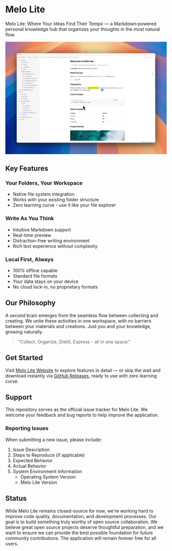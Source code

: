 # Melo Lite

Melo Lite: Where Your Ideas Find Their Tempo — a Markdown‑powered personal knowledge hub that organizes your thoughts in the most natural flow.

![melo lite preview](./assets/preview.jpg)

## Key Features

### Your Folders, Your Workspace
- Native file system integration
- Works with your existing folder structure
- Zero learning curve - use it like your file explorer

### Write As You Think
- Intuitive Markdown support
- Real-time preview
- Distraction-free writing environment
- Rich text experience without complexity

### Local First, Always
- 100% offline capable
- Standard file formats
- Your data stays on your device
- No cloud lock-in, no proprietary formats

## Our Philosophy

A second brain emerges from the seamless flow between collecting and creating. We unite these activities in one workspace, with no barriers between your materials and creations. Just you and your knowledge, growing naturally.

> "Collect, Organize, Distill, Express - all in one space."

## Get Started

Visit [Melo Lite Website](https://lite.melolib.com) to explore features in detail —  or skip the wait and download instantly via [GitHub Releases](https://github.com/melo-libs/melo-lite-release/releases), ready to use with zero learning curve.

## Support

This repository serves as the official issue tracker for Melo Lite. We welcome your feedback and bug reports to help improve the application.

### Reporting Issues

When submitting a new issue, please include:

1. Issue Description
2. Steps to Reproduce (if applicable)
3. Expected Behavior
4. Actual Behavior
5. System Environment Information
   - Operating System Version
   - Melo Lite Version

## Status

While Melo Lite remains closed-source for now, we're working hard to improve code quality, documentation, and development processes. Our goal is to build something truly worthy of open source collaboration. We believe great open source projects deserve thoughtful preparation, and we want to ensure we can provide the best possible foundation for future community contributions. The application will remain forever free for all users.
